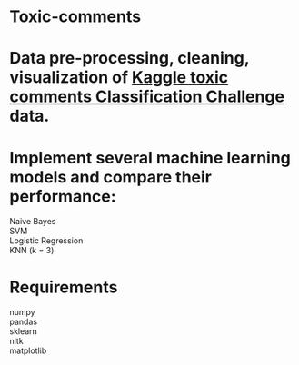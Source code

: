 # Toxic-comments
# Data pre-processing, cleaning, visualization of [Kaggle toxic comments Classification Challenge](https://www.kaggle.com/c/jigsaw-toxic-comment-classification-challenge) data.      
# Implement several machine learning models and compare their performance:
Naive Bayes   
SVM    
Logistic Regression    
KNN (k = 3)

# Requirements
numpy    
pandas    
sklearn   
nltk    
matplotlib
